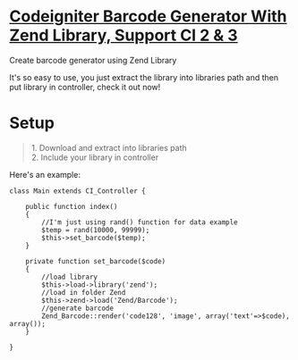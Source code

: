 [Codeigniter Barcode Generator With Zend Library, Support CI 2 & 3](https://github.com/desta88/Codeigniter-Barcode-Generator-Zend-Library)
==========================================

Create barcode generator using Zend Library

It's so easy to use, you just extract the library into libraries path and then put library in controller, check it out now!

<h1>Setup</h1>

<blockquote>
	1. Download and extract into libraries path<br>
	2. Include your library in controller
</blockquote>

Here's an example:

```
class Main extends CI_Controller {

	public function index()
	{
		//I'm just using rand() function for data example
		$temp = rand(10000, 99999);
		$this->set_barcode($temp);
	}
	
	private function set_barcode($code)
	{
		//load library
		$this->load->library('zend');
		//load in folder Zend
		$this->zend->load('Zend/Barcode');
		//generate barcode
		Zend_Barcode::render('code128', 'image', array('text'=>$code), array());
	}
	
}
```
